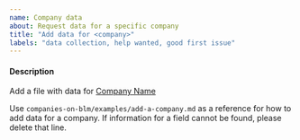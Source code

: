 ```yaml
---
name: Company data
about: Request data for a specific company
title: "Add data for <company>"
labels: "data collection, help wanted, good first issue"
---
```


#### Description

Add a file with data for [Company Name](https://fortune.com/company/company-name-here/fortune500/)

Use `companies-on-blm/examples/add-a-company.md` as a reference for how to add data for a company. If information for a field cannot be found, please delete that line.
